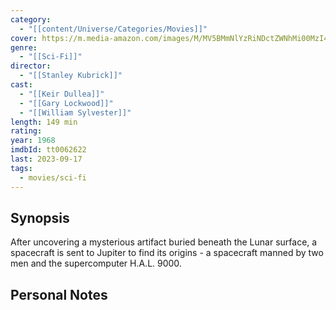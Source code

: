 ```yaml
---
category:
  - "[[content/Universe/Categories/Movies]]"
cover: https://m.media-amazon.com/images/M/MV5BMmNlYzRiNDctZWNhMi00MzI4LThkZTctMTUzMmZkMmFmNThmXkEyXkFqcGdeQXVyNzkwMjQ5NzM@._V1_SX300.jpg
genre:
  - "[[Sci-Fi]]"
director:
  - "[[Stanley Kubrick]]"
cast:
  - "[[Keir Dullea]]"
  - "[[Gary Lockwood]]"
  - "[[William Sylvester]]"
length: 149 min
rating: 
year: 1968
imdbId: tt0062622
last: 2023-09-17
tags:
  - movies/sci-fi
---
```

## Synopsis
After uncovering a mysterious artifact buried beneath the Lunar surface, a spacecraft is sent to Jupiter to find its origins - a spacecraft manned by two men and the supercomputer H.A.L. 9000.


## Personal Notes


